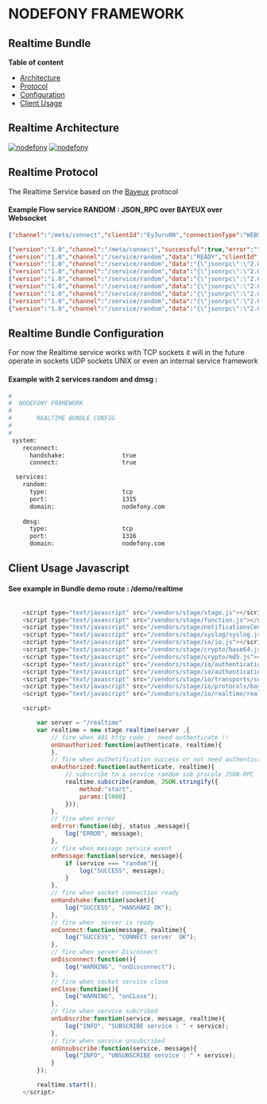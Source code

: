 # **NODEFONY FRAMEWORK**

## Realtime Bundle 
__Table of content__

- [Architecture](#architecture)
- [Protocol](#protocol)
- [Configuration](#configuration) 
- [Client Usage](#client) 

## <a name="architecture"></a> Realtime Architecture

[![nodefony](https://raw.githubusercontent.com/ccamensuli/nodefony/master/src/nodefony/doc/RealTime/realtime.png)](https://github.com/ccamensuli/nodefony) [![nodefony](https://raw.githubusercontent.com/ccamensuli/nodefony/master/src/nodefony/doc/RealTime/browserRealTime.png)](https://github.com/ccamensuli/nodefony)

## <a name="protocol"></a> Realtime Protocol
 
The Realtime Service based on the [Bayeux](https://docs.cometd.org/current/reference/#_bayeux) protocol

#### Example Flow service RANDOM :  JSON_RPC over BAYEUX over Websocket 
```json
{"channel":"/meta/connect","clientId":"Ey3uru0N","connectionType":"WEBSOCKET"}

{"version":"1.0","channel":"/meta/connect","successful":true,"error":"","clientId":"Ey3uru0N","timestamp":"2015-05-27T09:03:12.634Z","advice":{"reconnect":"retry"},"ext":{"address":"{\"remoteAddress\":\"nodefony.com\",\"host\":{\"protocol\":\"http:\",\"slashes\":true,\"auth\":null,\"host\":\"nodefony.com:5151\",\"port\":\"5151\",\"hostname\":\"nodefony.com\",\"hash\":null,\"search\":null,\"query\":null,\"pathname\":\"/\",\"path\":\"/\",\"href\":\"http://nodefony.com:5151/\"}}"},"data":{"monitoring":{"type":"tcp","port":1318,"domain":"nodefony.com"},"random":{"type":"tcp","port":1315,"domain":"nodefony.com"},"dmsg":{"type":"tcp","port":1316,"domain":"nodefony.com"}}}
{"version":"1.0","channel":"/service/random","data":"READY","clientId":"Ey3uru0N"}
{"version":"1.0","channel":"/service/random","data":"{\"jsonrpc\":\"2.0\",\"result\":68,\"error\":null,\"id\":null}","clientId":"Ey3uru0N"}
{"version":"1.0","channel":"/service/random","data":"{\"jsonrpc\":\"2.0\",\"result\":86,\"error\":null,\"id\":null}","clientId":"Ey3uru0N"}
{"version":"1.0","channel":"/service/random","data":"{\"jsonrpc\":\"2.0\",\"result\":26,\"error\":null,\"id\":null}","clientId":"Ey3uru0N"}	
{"version":"1.0","channel":"/service/random","data":"{\"jsonrpc\":\"2.0\",\"result\":28,\"error\":null,\"id\":null}","clientId":"Ey3uru0N"}	
{"version":"1.0","channel":"/service/random","data":"{\"jsonrpc\":\"2.0\",\"result\":53,\"error\":null,\"id\":null}","clientId":"Ey3uru0N"}	
{"version":"1.0","channel":"/service/random","data":"{\"jsonrpc\":\"2.0\",\"result\":31,\"error\":null,\"id\":null}","clientId":"Ey3uru0N"}	
{"version":"1.0","channel":"/service/random","data":"{\"jsonrpc\":\"2.0\",\"result\":28,\"error\":null,\"id\":null}","clientId":"Ey3uru0N"}	

```

## <a name="configuration"></a> Realtime Bundle Configuration

For now the Realtime service works with TCP sockets it will in the future operate in sockets UDP sockets UNIX or even an internal service framework

#### Example with 2 services random and dmsg :

```bash
#
#  NODEFONY FRAMEWORK 
#
#       REALTIME BUNDLE CONFIG
#
#
 system:
    reconnect:
      handshake:               	true
      connect:                  true

  services:
    random:
      type:                     tcp
      port:                     1315
      domain:                   nodefony.com
      
    dmsg:
      type:                     tcp
      port:                     1316
      domain:                   nodefony.com
```

## <a name="client"></a> Client Usage Javascript
#### See example in Bundle demo   route : /demo/realtime
```javascript

	<script type="text/javascript" src="/vendors/stage/stage.js"></script>
	<script type="text/javascript" src="/vendors/stage/function.js"></script>
	<script type="text/javascript" src="/vendors/stage/notificationsCenter.js"></script>
	<script type="text/javascript" src="/vendors/stage/syslog/syslog.js"></script>
	<script type="text/javascript" src="/vendors/stage/io/io.js"></script>
	<script type="text/javascript" src="/vendors/stage/crypto/base64.js"></script>
	<script type="text/javascript" src="/vendors/stage/crypto/md5.js"></script>
	<script type="text/javascript" src="/vendors/stage/io/authentication/mechanisms/digest-md5/digestMd5.js"></script>
	<script type="text/javascript" src="/vendors/stage/io/authentication/sasl/sasl.js"></script>
	<script type="text/javascript" src="/vendors/stage/io/transports/socket.js"></script>
	<script type="text/javascript" src="/vendors/stage/io/protocols/bayeux/bayeux.js"></script>
	<script type="text/javascript" src="/vendors/stage/io/realtime/realtime.js"></script>

	<script>

		var server = "/realtime"		
		var realtime = new stage.realtime(server ,{
			// fire when 401 http code :  need authenticate !! 
			onUnauthorized:function(authenticate, realtime){
			},
			// fire when authetification success or not need authenticate
			onAuthorized:function(authenticate, realtime){
				// subscribe to a service ramdom sub procole JSON-RPC
				realtime.subscribe(random, JSON.stringify({
					method:"start",
					params:[5000]
				}));
			},
			// fire when error
			onError:function(obj, status ,message){
				log("ERROR", message);
			},
			// fire when message service event
			onMessage:function(service, message){
				if (service === "random"){
					log("SUCCESS", message);	
				}
			},
			// fire when socket connection ready 
			onHandshake:function(socket){
				log("SUCCESS", "HANSHAKE OK");
			},
			// fire when  server is ready
			onConnect:function(message, realtime){
				log("SUCCESS", "CONNECT server  OK");
			},
			// fire when server Disconnect
			onDisconnect:function(){
				log("WARNING", "onDisconnect");
			},
			// fire when socket service close
			onClose:function(){
				log("WARNING", "onCLose");
			},
			// fire when service subcribed 
			onSubscribe:function(service, message, realtime){
				log("INFO", "SUBSCRIBE service : " + service);
			},
			// fire when service unsubcribed 
			onUnsubscribe:function(service, message){
				log("INFO", "UNSUBSCRIBE service : " + service);
			}
		});	

		realtime.start();
	</script>

```

